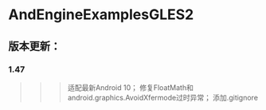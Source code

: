 # AndEngineExamplesGLES2

## 版本更新：
### 1.47
>>>适配最新Android 10；
修复FloatMath和android.graphics.AvoidXfermode过时异常；
添加.gitignore
